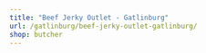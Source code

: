 ```yaml
---
title: "Beef Jerky Outlet - Gatlinburg"
url: /gatlinburg/beef-jerky-outlet-gatlinburg/
shop: butcher
---
```

